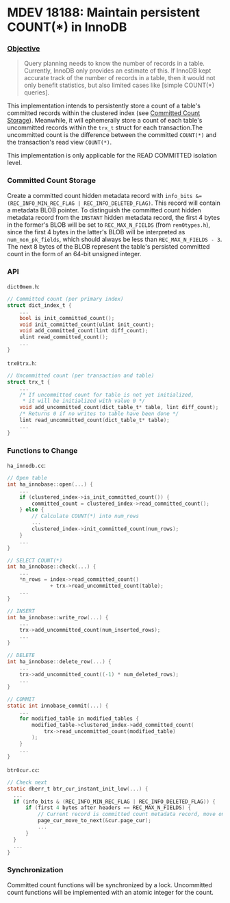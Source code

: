 # MDEV 18188: Maintain persistent COUNT(*) in InnoDB
### [Objective](https://jira.mariadb.org/browse/MDEV-18188)
>Query planning needs to know the number of records in a table. Currently, InnoDB only provides an estimate of this.
If InnoDB kept accurate track of the number of records in a table, then it would not only benefit statistics, but also limited cases like \[simple COUNT(*) queries\].

This implementation intends to persistently store a count of a table's committed records within the clustered index (see [Committed Count Storage](#Committed-Count-Storage)). Meanwhile, it will ephemerally store a count of each table's uncommitted records within the `trx_t` struct for each transaction.The uncommitted count is the difference between the committed `COUNT(*)` and the transaction's read view `COUNT(*)`.

This implementation is only applicable for the READ COMMITTED isolation level.

### Committed Count Storage
Create a committed count hidden metadata record with `info_bits &= (REC_INFO_MIN_REC_FLAG | REC_INFO_DELETED_FLAG)`. This record will contain a metadata BLOB pointer. To distinguish the committed count hidden metadata record from the `INSTANT` hidden metadata record, the first 4 bytes in the former's BLOB will be set to `REC_MAX_N_FIELDS` (from `rem0types.h`), since the first 4 bytes in the latter's BLOB will be interpreted as `num_non_pk_fields`, which should always be less than `REC_MAX_N_FIELDS - 3`. The next 8 bytes of the BLOB represent the table's persisted committed count in the form of an 64-bit unsigned integer.

### API
`dict0mem.h`:
```c
// Committed count (per primary index)
struct dict_index_t {
    ...
    bool is_init_committed_count();
    void init_committed_count(ulint init_count);
    void add_committed_count(lint diff_count);
    ulint read_committed_count();
    ...
}
```
`trx0trx.h`:
```c
// Uncommitted count (per transaction and table)
struct trx_t {
    ...
    /* If uncommitted count for table is not yet initialized, 
     * it will be initialized with value 0 */
    void add_uncommitted_count(dict_table_t* table, lint diff_count); 
    /* Returns 0 if no writes to table have been done */
    lint read_uncommitted_count(dict_table_t* table);  
    ...
}
```

### Functions to Change
`ha_innodb.cc`:
```c
// Open table
int ha_innobase::open(...) {
    ...
    if (clustered_index->is_init_committed_count()) {
        committed_count = clustered_index->read_committed_count();
    } else {
        // Calculate COUNT(*) into num_rows
        ...
        clustered_index->init_committed_count(num_rows);
    }
    ...
}

// SELECT COUNT(*)
int ha_innobase::check(...) {
    ...
    *n_rows = index->read_committed_count() 
              + trx->read_uncommitted_count(table);
    ...
}

// INSERT
int ha_innobase::write_row(...) {
    ...
    trx->add_uncommitted_count(num_inserted_rows);
    ...
}

// DELETE
int ha_innobase::delete_row(...) { 
    ...
    trx->add_uncommitted_count((-1) * num_deleted_rows);
    ...
}

// COMMIT
static int innobase_commit(...) {
    ...
    for modified_table in modified_tables {
        modified_table->clustered_index->add_committed_count(
            trx->read_uncommitted_count(modified_table)
        );
    }
    ...
}
```

`btr0cur.cc`:
```c
// Check next 
static dberr_t btr_cur_instant_init_low(...) {
  ...
  if (info_bits & (REC_INFO_MIN_REC_FLAG | REC_INFO_DELETED_FLAG)) {
      if (first 4 bytes after headers == REC_MAX_N_FIELDS) {
          // Current record is committed count metadata record, move onto next
          page_cur_move_to_next(&cur.page_cur); 
          ...
      } 
  }
  ...
}
```

### Synchronization
Committed count functions will be synchronized by a lock. Uncommitted count functions will be implemented with an atomic integer for the count.
